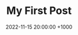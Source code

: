 ---
title: My First Post
date: 2022-11-15 20:00:00 +1000
categories: [Others]
tags: []     # TAG names should always be lowercase
---